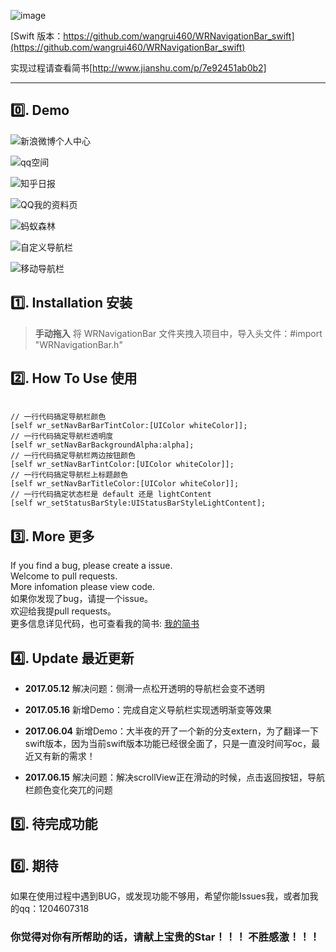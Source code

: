 ![image](https://github.com/wangrui460/WRNavigationBar/raw/master/screenshots/WRNavigationBar.png)

[Swift 版本：https://github.com/wangrui460/WRNavigationBar_swift](https://github.com/wangrui460/WRNavigationBar_swift)

实现过程请查看简书[http://www.jianshu.com/p/7e92451ab0b2]

------------------------------------------------------------

## 0️⃣. Demo 

![新浪微博个人中心](https://github.com/wangrui460/WRNavigationBar_swift/raw/master/screenshots/新浪微博个人中心.gif)

![qq空间](https://github.com/wangrui460/WRNavigationBar_swift/raw/master/screenshots/qq空间.gif)

![知乎日报](https://github.com/wangrui460/WRNavigationBar_swift/raw/master/screenshots/知乎日报.gif)

![QQ我的资料页](https://github.com/wangrui460/WRNavigationBar_swift/raw/master/screenshots/QQ我的资料页.gif)

![蚂蚁森林](https://github.com/wangrui460/WRNavigationBar_swift/raw/master/screenshots/蚂蚁森林.gif)

![自定义导航栏](https://github.com/wangrui460/WRNavigationBar_swift/raw/master/screenshots/自定义导航栏.gif)

![移动导航栏](https://github.com/wangrui460/WRNavigationBar_swift/raw/master/screenshots/移动导航栏.gif)


## 1️⃣. Installation 安装

> **手动拖入**
> 将 WRNavigationBar 文件夹拽入项目中，导入头文件：#import "WRNavigationBar.h"

## 2️⃣. How To Use 使用

<pre><code>
// 一行代码搞定导航栏颜色
[self wr_setNavBarBarTintColor:[UIColor whiteColor]];
// 一行代码搞定导航栏透明度
[self wr_setNavBarBackgroundAlpha:alpha];
// 一行代码搞定导航栏两边按钮颜色
[self wr_setNavBarTintColor:[UIColor whiteColor]];
// 一行代码搞定导航栏上标题颜色
[self wr_setNavBarTitleColor:[UIColor whiteColor]];
// 一行代码搞定状态栏是 default 还是 lightContent
[self wr_setStatusBarStyle:UIStatusBarStyleLightContent];
</code></pre>


## 3️⃣. More 更多 

If you find a bug, please create a issue.  
Welcome to pull requests.  
More infomation please view code.  
如果你发现了bug，请提一个issue。  
欢迎给我提pull requests。  
更多信息详见代码，也可查看我的简书: [我的简书](http://www.jianshu.com/p/540a7e6f7b40)

## 4️⃣. Update 最近更新 

- **2017.05.12**
解决问题：侧滑一点松开透明的导航栏会变不透明

- **2017.05.16**
新增Demo：完成自定义导航栏实现透明渐变等效果

- **2017.06.04**
新增Demo：大半夜的开了一个新的分支extern，为了翻译一下swift版本，因为当前swift版本功能已经很全面了，只是一直没时间写oc，最近又有新的需求！

- **2017.06.15**
解决问题：解决scrollView正在滑动的时候，点击返回按钮，导航栏颜色变化突兀的问题

## 5️⃣. 待完成功能


## 6️⃣. 期待

如果在使用过程中遇到BUG，或发现功能不够用，希望你能Issues我，或者加我的qq：1204607318
### 你觉得对你有所帮助的话，请献上宝贵的Star！！！ 不胜感激！！！

